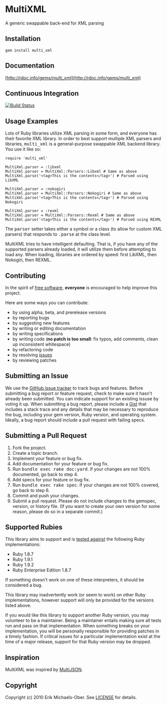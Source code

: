MultiXML
========
A generic swappable back-end for XML parsing

Installation
------------
    gem install multi_xml

Documentation
-------------
[http://rdoc.info/gems/multi_xml](http://rdoc.info/gems/multi_xml)

Continuous Integration
----------------------
[![Build Status](https://secure.travis-ci.org/sferik/multi_xml.png)](http://travis-ci.org/sferik/multi_xml)

Usage Examples
--------------
Lots of Ruby libraries utilize XML parsing in some form, and everyone has their favorite XML library.
In order to best support multiple XML parsers and libraries, <tt>multi_xml</tt> is a general-purpose
swappable XML backend library. You use it like so:

    require 'multi_xml'

    MultiXml.parser = :libxml
    MultiXml.parser = MultiXml::Parsers::Libxml # Same as above
    MultiXml.parse('<tag>This is the contents</tag>') # Parsed using LibXML

    MultiXml.parser = :nokogiri
    MultiXml.parser = MultiXml::Parsers::Nokogiri # Same as above
    MultiXml.parse('<tag>This is the contents</tag>') # Parsed using Nokogiri

    MultiXml.parser = :rexml
    MultiXml.parser = MultiXml::Parsers::Rexml # Same as above
    MultiXml.parse('<tag>This is the contents</tag>') # Parsed using REXML

The <tt>parser</tt> setter takes either a symbol or a class (to allow for custom XML parsers) that
responds to <tt>.parse</tt> at the class level.

MultiXML tries to have intelligent defaulting. That is, if you have any of the supported parsers
already loaded, it will utilize them before attempting to load any. When loading, libraries are
ordered by speed: first LibXML, then Nokogiri, then REXML.

Contributing
------------
In the spirit of [free software](http://www.fsf.org/licensing/essays/free-sw.html), **everyone** is encouraged to help improve this project.

Here are some ways *you* can contribute:

* by using alpha, beta, and prerelease versions
* by reporting bugs
* by suggesting new features
* by writing or editing documentation
* by writing specifications
* by writing code (**no patch is too small**: fix typos, add comments, clean up inconsistent whitespace)
* by refactoring code
* by resolving [issues](https://github.com/sferik/multi_xml/issues)
* by reviewing patches

Submitting an Issue
-------------------
We use the [GitHub issue tracker](https://github.com/sferik/multi_xml/issues) to track bugs and
features. Before submitting a bug report or feature request, check to make sure it hasn't already
been submitted. You can indicate support for an existing issuse by voting it up. When submitting a
bug report, please include a [Gist](https://gist.github.com/) that includes a stack trace and any
details that may be necessary to reproduce the bug, including your gem version, Ruby version, and
operating system. Ideally, a bug report should include a pull request with failing specs.

Submitting a Pull Request
-------------------------
1. Fork the project.
2. Create a topic branch.
3. Implement your feature or bug fix.
4. Add documentation for your feature or bug fix.
5. Run <tt>bundle exec rake doc:yard</tt>. If your changes are not 100% documented, go back to step 4.
6. Add specs for your feature or bug fix.
7. Run <tt>bundle exec rake spec</tt>. If your changes are not 100% covered, go back to step 6.
8. Commit and push your changes.
9. Submit a pull request. Please do not include changes to the gemspec, version, or history file. (If you want to create your own version for some reason, please do so in a separate commit.)

Supported Rubies
----------------
This library aims to support and is [tested
against](http://travis-ci.org/sferik/multi_xml) the following Ruby
implementations:

* Ruby 1.8.7
* Ruby 1.9.1
* Ruby 1.9.2
* Ruby Enterprise Edition 1.8.7

If something doesn't work on one of these interpreters, it should be considered
a bug.

This library may inadvertently work (or seem to work) on other Ruby
implementations, however support will only be provided for the versions listed
above.

If you would like this library to support another Ruby version, you may
volunteer to be a maintainer. Being a maintainer entails making sure all tests
run and pass on that implementation. When something breaks on your
implementation, you will be personally responsible for providing patches in a
timely fashion. If critical issues for a particular implementation exist at the
time of a major release, support for that Ruby version may be dropped.

Inspiration
-----------
MultiXML was inspired by [MultiJSON](https://github.com/intridea/multi_json/).

Copyright
---------
Copyright (c) 2010 Erik Michaels-Ober.
See [LICENSE](https://github.com/sferik/multi_xml/blob/master/LICENSE.md) for details.
